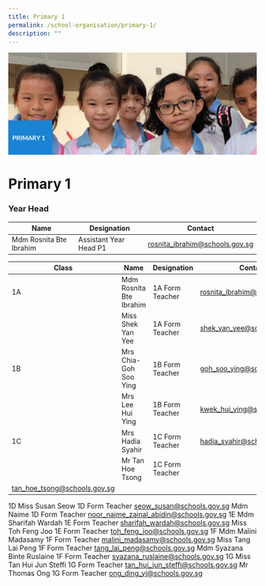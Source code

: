 ```yaml
---
title: Primary 1
permalink: /school-organisation/primary-1/
description: ""
---
```

![](/images/Primary%201.jpg)

# **Primary 1**

### Year Head



| Name | Designation | Contact |
| -------- | -------- | -------- |
| Mdm Rosnita Bte Ibrahim     |  Assistant Year Head P1  | [rosnita_ibrahim@schools.gov.sg](rosnita_ibrahim@schools.gov.sg)    |



| Class | Name | Designation | Contact | 
| -------- | -------- | -------- |-------- |
| 1A | Mdm Rosnita Bte Ibrahim     |  1A Form Teacher	    |  [rosnita_ibrahim@schools.gov.sg](rosnita_ibrahim@schools.gov.sg) |
| | Miss Shek Yan Yee |	1A Form Teacher	| [shek_yan_yee@schools.gov.sg](shek_yan_yee@schools.gov.sg) |
|1B	| Mrs Chia-Goh Soo Ying	| 1B Form Teacher	|[goh_soo_ying@schools.gov.sg](goh_soo_ying@schools.gov.sg) |
| |Mrs Lee Hui Ying	|1B Form Teacher|	[kwek_hui_ying@schools.gov.sg](kwek_hui_ying@schools.gov.sg)|
|1C	|Mrs Hadia Syahir |	1C Form Teacher	| [hadia_syahir@schools.gov.sg](hadia_syahir@schools.gov.sg) |
| | Mr Tan Hoe Tsong|	1C Form Teacher	|
[tan_hoe_tsong@schools.gov.sg](tan_hoe_tsong@schools.gov.sg) |

1D	Miss Susan Seow	1D Form Teacher	seow_susan@schools.gov.sg
Mdm Naime	1D Form Teacher	noor_naime_zainal_abidin@schools.gov.sg
1E	Mdm Sharifah Wardah	1E Form Teacher	sharifah_wardah@schools.gov.sg
Miss Toh Feng Joo	1E Form Teacher	toh_feng_joo@schools.gov.sg
1F	Mdm Malini Madasamy	1F Form Teacher	malini_madasamy@schools.gov.sg
Miss Tang Lai Peng	1F Form Teacher	tang_lai_peng@schools.gov.sg
Mdm Syazana Binte Ruslaine	1F Form Teacher	syazana_ruslaine@schools.gov.sg
1G	Miss Tan Hui Jun Steffi	1G Form Teacher	tan_hui_jun_steffi@schools.gov.sg
Mr Thomas Ong	1G Form Teacher	ong_ding_yi@schools.gov.sg